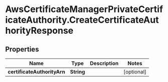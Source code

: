 # AwsCertificateManagerPrivateCertificateAuthority.CreateCertificateAuthorityResponse

## Properties

Name | Type | Description | Notes
------------ | ------------- | ------------- | -------------
**certificateAuthorityArn** | **String** |  | [optional] 


